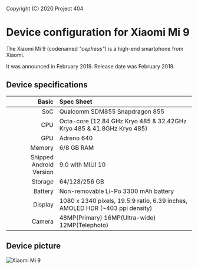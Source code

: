 Copyright (C) 2020 Project 404

Device configuration for Xiaomi Mi 9
=========================================

The Xiaomi Mi 9 (codenamed _"cepheus"_) is a high-end smartphone from Xiaomi.

It was announced in February 2019. Release date was February 2019.

## Device specifications

Basic   | Spec Sheet
-------:|:-------------------------
SoC     | Qualcomm SDM855 Snapdragon 855
CPU     | Octa-core (12.84 GHz Kryo 485 & 32.42GHz Kryo 485 & 41.8GHz Kryo 485)
GPU     | Adreno 640
Memory  | 6/8 GB RAM
Shipped Android Version | 9.0 with MIUI 10
Storage | 64/128/256 GB
Battery | Non-removable Li-Po 3300 mAh battery
Display | 1080 x 2340 pixels, 19.5:9 ratio, 6.39 inches, AMOLED HDR (~403 ppi density)
Camera  | 48MP(Primary) 16MP(Ultra-wide) 12MP(Telephoto)

## Device picture

![Xiaomi Mi 9](https://xiaomi-mi.com/uploads/CatalogueImage/mi9%20(3)_17412_1550674143.jpg "Xiaomi Mi 9 in black")
